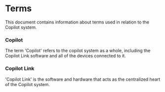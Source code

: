 # Terms

This document contains information about terms used in relation to the Copilot system.

### Copilot

The term 'Copilot' refers to the copilot system as a whole, including the Copilot Link software and all of the devices connected to it.

### Copilot Link

'Copilot Link' is the software and hardware that acts as the centralized heart of the Copilot system.
